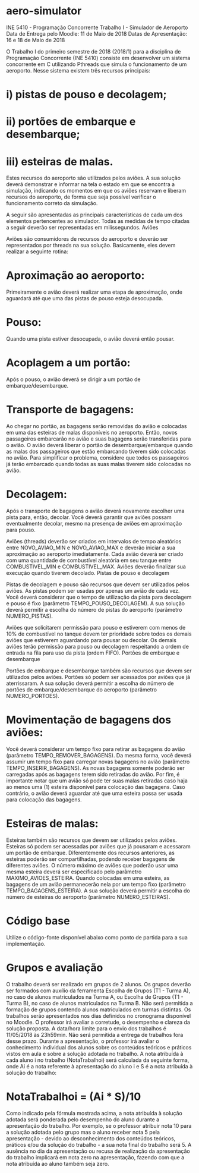 # aero-simulator

INE 5410 - Programação Concorrente
Trabalho I - Simulador de Aeroporto
Data de Entrega pelo Moodle: 11 de Maio de 2018
Datas de Apresentação: 16 e 18 de Maio de 2018

O Trabalho I do primeiro semestre de 2018 (2018/1) para a disciplina de Programação Concorrente (INE 5410) consiste em desenvolver um sistema concorrente em C utilizando Pthreads que simula o funcionamento de um aeroporto. Nesse sistema existem três recursos principais: 

# i) pistas de pouso e decolagem; 
# ii) portões de embarque e desembarque;
# iii) esteiras de malas. 

Estes recursos do aeroporto são utilizados pelos aviões. A sua solução deverá demonstrar e informar na tela o estado em que se encontra a simulação, indicando os momentos em que os aviões reservam e liberam recursos do aeroporto, de forma que seja possível verificar o funcionamento correto da simulação.

A seguir são apresentadas as principais características de cada um dos elementos pertencentes ao simulador. Todas as medidas de tempo citadas a seguir deverão ser representadas em milissegundos.
Aviões

Aviões são consumidores de recursos do aeroporto e deverão ser representados por threads na sua solução. Basicamente, eles devem realizar a seguinte rotina:

# Aproximação ao aeroporto:
   Primeiramente o avião deverá realizar uma etapa de aproximação, onde aguardará até que uma das pistas de pouso esteja desocupada.
# Pouso:
   Quando uma pista estiver desocupada, o avião deverá então pousar.
# Acoplagem a um portão:
   Após o pouso, o avião deverá se dirigir a um portão de embarque/desembarque.
# Transporte de bagagens: 
   Ao chegar no portão, as bagagens serão removidas do avião e colocadas em uma das esteiras de malas disponíveis no aeroporto. Então, novos passageiros embarcarão no avião e suas bagagens serão transferidas para o avião. O avião deverá liberar o portão de desembarque/embarque quando as malas dos passageiros que estão embarcando tiverem sido colocadas no avião. Para simplificar o problema, considere que todos os passageiros já terão embarcado quando todas as suas malas tiverem sido colocadas no avião.
# Decolagem: 
   Após o transporte de bagagens o avião deverá novamente escolher uma pista para, então, decolar. Você deverá garantir que aviões possam eventualmente decolar, mesmo na presença de aviões em aproximação para pouso.

Aviões (threads) deverão ser criados em intervalos de tempo aleatórios entre NOVO_AVIAO_MIN e NOVO_AVIAO_MAX e deverão iniciar a sua aproximação ao aeroporto imediatamente. Cada avião deverá ser criado com uma quantidade de combustível aleatória em seu tanque entre COMBUSTIVEL_MIN e COMBUSTIVEL_MAX. Aviões deverão finalizar sua execução quando tiverem decolado.
Pistas de pouso e decolagem

Pistas de decolagem e pouso são recursos que devem ser utilizados pelos aviões. As pistas podem ser usadas por apenas um avião de cada vez. Você deverá considerar que o tempo de utilização da pista para decolagem e pouso é fixo (parâmetro TEMPO_POUSO_DECOLAGEM). A sua solução deverá permitir a escolha do número de pistas do aeroporto (parâmetro NUMERO_PISTAS).

Aviões que solicitarem permissão para pouso e estiverem com menos de 10% de combustível no tanque devem ter prioridade sobre todos os demais aviões que estiverem aguardando para pousar ou decolar. Os demais aviões terão permissão para pouso ou decolagem respeitando a ordem de entrada na fila para uso da pista (ordem FIFO).
Portões de embarque e desembarque

Portões de embarque e desembarque também são recursos que devem ser utilizados pelos aviões. Portões só podem ser acessados por aviões que já aterrissaram. A sua solução deverá permitir a escolha do número de portões de embarque/desembarque do aeroporto (parâmetro NUMERO_PORTOES).

# Movimentação de bagagens dos aviões:
   Você deverá considerar um tempo fixo para retirar as bagagens do avião (parâmetro TEMPO_REMOVER_BAGAGENS). Da mesma forma, você deverá assumir um tempo fixo para carregar novas bagagens no avião (parâmetro TEMPO_INSERIR_BAGAGENS). As novas bagagens somente poderão ser carregadas após as bagagens terem sido retiradas do avião. Por fim, é importante notar que um avião só pode ter suas malas retiradas caso haja ao menos uma (1) esteira disponível para colocação das bagagens. Caso contrário, o avião deverá aguardar até que uma esteira possa ser usada para colocação das bagagens.

# Esteiras de malas:
  Esteiras também são recursos que devem ser utilizados pelos aviões. Esteiras só podem ser acessadas por aviões que já pousaram e acessaram um portão de embarque. Diferentemente dos recursos anteriores, as esteiras poderão ser compartilhadas, podendo receber bagagens de diferentes aviões. O número máximo de aviões que poderão usar uma mesma esteira deverá ser especificado pelo parâmetro MAXIMO_AVIOES_ESTEIRA. Quando colocadas em uma esteira, as bagagens de um avião permanecerão nela por um tempo fixo (parâmetro TEMPO_BAGAGENS_ESTEIRA). A sua solução deverá permitir a escolha do número de esteiras do aeroporto (parâmetro NUMERO_ESTEIRAS).

# Código base
  Utilize o código-fonte disponível abaixo como ponto de partida para a sua implementação. 

# Grupos e avaliação
  O trabalho deverá ser realizado em grupos de 2 alunos. Os grupos deverão ser formados com auxílio da ferramenta Escolha de Grupos (T1 - Turma A), no caso de alunos matriculados na Turma A, ou Escolha de Grupos (T1 - Turma B), no caso de alunos matriculados na Turma B. Não será permitida a formação de grupos contendo alunos matriculados em turmas distintas. Os trabalhos serão apresentados nos dias definidos no cronograma disponível no Moodle. O professor irá avaliar a corretude, o desempenho e clareza da solução proposta. A data/hora limite para o envio dos trabalhos é 11/05/2018 às 23h59min. Não será permitida a entrega de trabalhos fora desse prazo. 
      Durante a apresentação, o professor irá avaliar o conhecimento individual dos alunos sobre os conteúdos teóricos e práticos vistos em aula e sobre a solução adotada no trabalho. A nota atribuída à cada aluno i no trabalho (NotaTrabalhoi) será calculada da seguinte forma, onde Ai é a nota referente à apresentação do aluno i e S é a nota atribuída à solução do trabalho:

# NotaTrabalhoi = (Ai * S)/10

  Como indicado pela fórmula mostrada acima, a nota atribuída à solução adotada será ponderada pelo desempenho do aluno durante a apresentação do trabalho. Por exemplo, se o professor atribuir nota 10 para a solução adotada pelo grupo mas o aluno receber nota 5 pela apresentação - devido ao desconhecimento dos conteúdos teóricos, práticos e/ou da solução do trabalho - a sua nota final do trabalho será 5. A ausência no dia da apresentação ou recusa de realização da apresentação do trabalho implicará em nota zero na apresentação, fazendo com que a nota atribuída ao aluno também seja zero.
